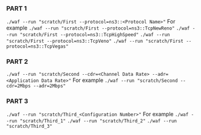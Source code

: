### PART 1
```./waf --run "scratch/First --protocol=ns3::<Protocol Name>"```
For example 
```./waf --run "scratch/First --protocol=ns3::TcpNewReno"```
```./waf --run "scratch/First --protocol=ns3::TcpHighSpeed"```
```./waf --run "scratch/First --protocol=ns3::TcpVeno"```
```./waf --run "scratch/First --protocol=ns3::TcpVegas"```

### PART 2
```./waf --run "scratch/Second --cdr=<Channel Data Rate> --adr=<Application Data Rate>"```
For example
```./waf --run "scratch/Second --cdr=2Mbps --adr=2Mbps"```


### PART 3
```./waf --run "scratch/Third_<Configuration Number>"```
For example
```./waf --run "scratch/Third_1"```
```./waf --run "scratch/Third_2"```
```./waf --run "scratch/Third_3"```






